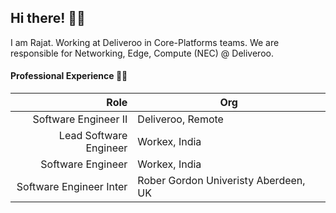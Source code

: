 ## Hi there! 👋🏻

I am Rajat. Working at Deliveroo in Core-Platforms teams. We are responsible for Networking, Edge, Compute (NEC) @ Deliveroo.


#### Professional Experience 👨‍💻

| Role                      | Org                                    |
|--------------------------:|----------------------------------------|
| Software Engineer II      | Deliveroo, Remote                      |
| Lead Software Engineer    | Workex, India                          |
| Software Engineer         | Workex, India                          |
| Software Engineer Inter   | Rober Gordon Univeristy Aberdeen, UK   |
